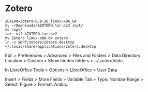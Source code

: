 # Zotero

    ZOTERO=Zotero-6.0.26_linux-x86_64
    mv ~/Downloads/$ZOTERO.tar.bz2 /opt/
    cd /opt/
    tar -xjf $ZOTERO.tar.bz2
    mv Zotero_linux-x86_64 zotero
    ln -s $OPT/zotero/zotero.desktop ~/.local/share/applications/zotero.desktop

Edit > Preferences > Advanced > Files and Folders > Data Directory Location > Custom > Show hidden folders > ~/.zotero/data


In LibreOffice
Tools > Options > LibreOffice > User Data 

Insert > Fields > More Fields > Variable Tab > Type: Number Range > Select: Figure > Format: Arabic.



